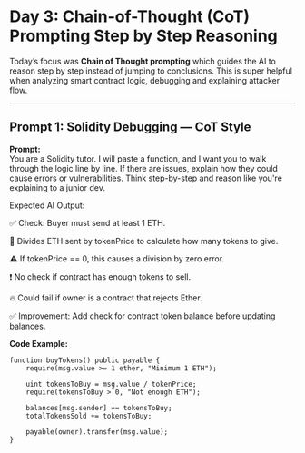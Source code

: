 #  Day 3: Chain-of-Thought (CoT) Prompting Step by Step Reasoning

Today’s focus was **Chain of Thought prompting** which guides the AI to reason step by step instead of jumping to conclusions. This is super helpful when analyzing smart contract logic, debugging and explaining attacker flow.

---

##  Prompt 1: Solidity Debugging — CoT Style

**Prompt:**  
You are a Solidity tutor. I will paste a function, and I want you to walk through the logic line by line. If there are issues, explain how they could cause errors or vulnerabilities. Think step-by-step and reason like you're explaining to a junior dev.

Expected AI Output:

✅ Check: Buyer must send at least 1 ETH.

🧮 Divides ETH sent by tokenPrice to calculate how many tokens to give.

⚠️ If tokenPrice == 0, this causes a division by zero error.

❗ No check if contract has enough tokens to sell.

🔥 Could fail if owner is a contract that rejects Ether.

✅ Improvement: Add check for contract token balance before updating balances.

**Code Example:**
```solidity
function buyTokens() public payable {
    require(msg.value >= 1 ether, "Minimum 1 ETH");

    uint tokensToBuy = msg.value / tokenPrice;
    require(tokensToBuy > 0, "Not enough ETH");

    balances[msg.sender] += tokensToBuy;
    totalTokensSold += tokensToBuy;

    payable(owner).transfer(msg.value);
}




